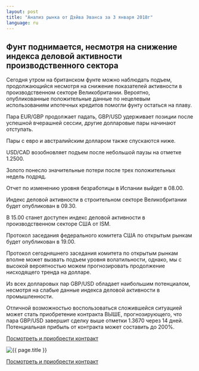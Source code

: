 ```yaml
---
layout: post
title: "Анализ рынка от Дэйва Эванса за 3 января 2018г"
language: ru
---
```

## Фунт поднимается, несмотря на снижение индекса деловой активности производственного сектора

Сегодня утром на британском фунте можно наблюдать подъем, продолжающийся несмотря на снижение показателей активности в производственном секторе Великобритании. Вероятно, опубликованные положительные данные по нецелевым использованиям ипотечных кредитов помогли фунту остаться на плаву.

Пара  EUR/GBP продолжает падать, GBP/USD удерживает позиции после успешной вчерашней сессии, другие долларовые пары начинают отступать.

Пары с евро и австралийским долларом также спускаются ниже.

USD/CAD возобновляет подъем после небольшой паузы на отметке 1.2500.

Золото понесло значительные потери после трех положительных недель подряд.


Отчет по изменению уровня безработицы в Испании выйдет в 08.00.

Индекс деловой активности в строительном секторе Великобритании будет опубликован в 09.30.

В 15.00 станет доступен индекс деловой активности в производственном секторе США от ISM.

Протокол заседания федерального комитета США по открытым рынкам будет опубликован в 19.00.



Протокол сегодняшнего заседания комитета по открытым рынкам вполне может вызвать подъем уровня волатильности, однако, мы с высокой вероятностью можем прогнозировать продолжение нисходящего тренда на долларе.

Из всех долларовых пар GBP/USD обладает наибольшим потенциалом, несмотря на слабые данные индекса деловой активности в промышленности.

Отличной возможностью воспользоваться сложившейся ситуацией может стать приобретение контракта ВЫШЕ, прогнозирующего, что пара GBP/USD завершит сделку выше отметки 1.3670 через 14 дней. Потенциальная прибыль от контракта может составить до 200%.

<a href="http://record.binary.com/_bivVDfg8lHux76XffYA0JmNd7ZgqdRLk/1/market=forex&underlying=frxGBPUSD&formname=higherlower&duration_amount=14&duration_units=d&amount=10&amount_type=payout&expiry_type=duration&barrier=1.367&s=1&t=AGAo0wZxiuWVUSIZnKLQvZ0co5lt24DG" target="_blank">Посмотреть и приобрести контракт</a>

<img src="{{ site.url }}/images/jan-18/ru-03-jan-18.png" alt="{{ page.title }}"  title="{{ page.title }}">

<a href="%LINK%%?https://www.binary.com/d/trade.cgi?market=forex&underlying=frxGBPUSD&formname=higherlower&duration_amount=14&duration_units=d&amount=10&amount_type=payout&expiry_type=duration&barrier=1.367&s=1&t=AGAo0wZxiuWVUSIZnKLQvZ0co5lt24DG" target="_blank">Посмотреть и приобрести контракт</a>
